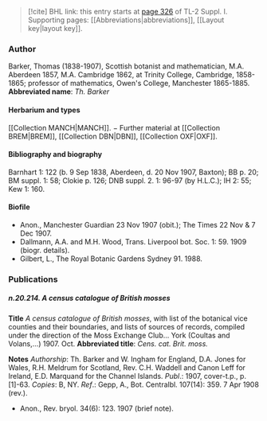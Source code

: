> [!cite] BHL link: this entry starts at [page 326](https://www.biodiversitylibrary.org/page/33265053) of TL-2 Suppl. I.
> Supporting pages: [[Abbreviations|abbreviations]], [[Layout key|layout key]].

### Author

Barker, Thomas (1838-1907), Scottish botanist and mathematician, M.A. Aberdeen 1857, M.A. Cambridge 1862, at Trinity College, Cambridge, 1858-1865; professor of mathematics, Owen's College, Manchester 1865-1885. 
**Abbreviated name**: *Th. Barker*

#### Herbarium and types

[[Collection MANCH|MANCH]]. − Further material at [[Collection BREM|BREM]], [[Collection DBN|DBN]], [[Collection OXF|OXF]].

#### Bibliography and biography

Barnhart 1: 122 (b. 9 Sep 1838, Aberdeen, d. 20 Nov 1907, Baxton); BB p. 20; BM suppl. 1: 58; Clokie p. 126; DNB suppl. 2. 1: 96-97 (by H.L.C.); IH 2: 55; Kew 1: 160.

#### Biofile

- Anon., Manchester Guardian 23 Nov 1907 (obit.); The Times 22 Nov & 7 Dec 1907.
- Dallmann, A.A. and M.H. Wood, Trans. Liverpool bot. Soc. 1: 59. 1909 (biogr. details).
- Gilbert, L., The Royal Botanic Gardens Sydney 91. 1988.

### Publications

##### n.20.214. A census catalogue of British mosses

**Title**
*A census catalogue of British mosses*, with list of the botanical vice counties and their boundaries, and lists of sources of records, compiled under the direction of the Moss Exchange Club... York (Coultas and Volans,...) 1907. Oct.
**Abbreviated title**: *Cens. cat. Brit. moss.*

**Notes**
*Authorship*: Th. Barker and W. Ingham for England, D.A. Jones for Wales, R.H. Meldrum for Scotland, Rev. C.H. Waddell and Canon Leff for Ireland, E.D. Marquand for the Channel Islands.
*Publ*.: 1907, cover-t.p., p. \[1\]-63. *Copies*: B, NY.
*Ref*.: Gepp, A., Bot. Centralbl. 107(14): 359. 7 Apr 1908 (rev.).
- Anon., Rev. bryol. 34(6): 123. 1907 (brief note).

